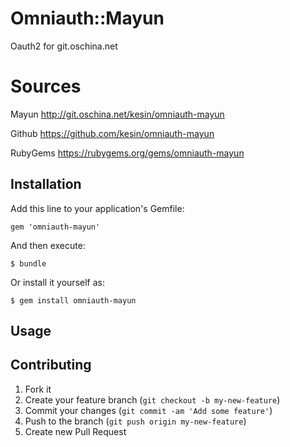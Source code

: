 # Omniauth::Mayun

Oauth2 for git.oschina.net

# Sources

Mayun http://git.oschina.net/kesin/omniauth-mayun

Github https://github.com/kesin/omniauth-mayun

RubyGems https://rubygems.org/gems/omniauth-mayun

## Installation

Add this line to your application's Gemfile:

    gem 'omniauth-mayun'

And then execute:

    $ bundle

Or install it yourself as:

    $ gem install omniauth-mayun

## Usage


## Contributing

1. Fork it
2. Create your feature branch (`git checkout -b my-new-feature`)
3. Commit your changes (`git commit -am 'Add some feature'`)
4. Push to the branch (`git push origin my-new-feature`)
5. Create new Pull Request
